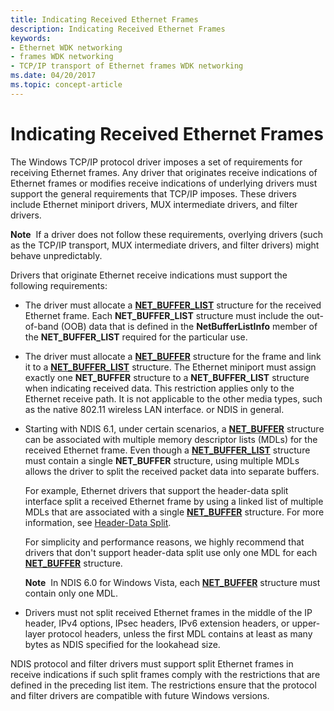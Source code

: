 ```yaml
---
title: Indicating Received Ethernet Frames
description: Indicating Received Ethernet Frames
keywords:
- Ethernet WDK networking
- frames WDK networking
- TCP/IP transport of Ethernet frames WDK networking
ms.date: 04/20/2017
ms.topic: concept-article
---
```


# Indicating Received Ethernet Frames





The Windows TCP/IP protocol driver imposes a set of requirements for receiving Ethernet frames. Any driver that originates receive indications of Ethernet frames or modifies receive indications of underlying drivers must support the general requirements that TCP/IP imposes. These drivers include Ethernet miniport drivers, MUX intermediate drivers, and filter drivers.

**Note**  If a driver does not follow these requirements, overlying drivers (such as the TCP/IP transport, MUX intermediate drivers, and filter drivers) might behave unpredictably.

 

Drivers that originate Ethernet receive indications must support the following requirements:

-   The driver must allocate a [**NET\_BUFFER\_LIST**](/windows-hardware/drivers/ddi/nbl/ns-nbl-net_buffer_list) structure for the received Ethernet frame. Each **NET\_BUFFER\_LIST** structure must include the out-of-band (OOB) data that is defined in the **NetBufferListInfo** member of the **NET\_BUFFER\_LIST** required for the particular use.

-   The driver must allocate a [**NET\_BUFFER**](/windows-hardware/drivers/ddi/nbl/ns-nbl-net_buffer) structure for the frame and link it to a [**NET\_BUFFER\_LIST**](/windows-hardware/drivers/ddi/nbl/ns-nbl-net_buffer_list) structure. The Ethernet miniport must assign exactly one **NET\_BUFFER** structure to a **NET\_BUFFER\_LIST** structure when indicating received data. This restriction applies only to the Ethernet receive path. It is not applicable to the other media types, such as the native 802.11 wireless LAN interface. or NDIS in general.

-   Starting with NDIS 6.1, under certain scenarios, a [**NET\_BUFFER**](/windows-hardware/drivers/ddi/nbl/ns-nbl-net_buffer) structure can be associated with multiple memory descriptor lists (MDLs) for the received Ethernet frame. Even though a [**NET\_BUFFER\_LIST**](/windows-hardware/drivers/ddi/nbl/ns-nbl-net_buffer_list) structure must contain a single **NET\_BUFFER** structure, using multiple MDLs allows the driver to split the received packet data into separate buffers.

    For example, Ethernet drivers that support the header-data split interface split a received Ethernet frame by using a linked list of multiple MDLs that are associated with a single [**NET\_BUFFER**](/windows-hardware/drivers/ddi/nbl/ns-nbl-net_buffer) structure. For more information, see [Header-Data Split](header-data-split.md).

    For simplicity and performance reasons, we highly recommend that drivers that don't support header-data split use only one MDL for each [**NET\_BUFFER**](/windows-hardware/drivers/ddi/nbl/ns-nbl-net_buffer) structure.

    **Note**  In NDIS 6.0 for Windows Vista, each [**NET\_BUFFER**](/windows-hardware/drivers/ddi/nbl/ns-nbl-net_buffer) structure must contain only one MDL.

     

-   Drivers must not split received Ethernet frames in the middle of the IP header, IPv4 options, IPsec headers, IPv6 extension headers, or upper-layer protocol headers, unless the first MDL contains at least as many bytes as NDIS specified for the lookahead size.

NDIS protocol and filter drivers must support split Ethernet frames in receive indications if such split frames comply with the restrictions that are defined in the preceding list item. The restrictions ensure that the protocol and filter drivers are compatible with future Windows versions.

 

